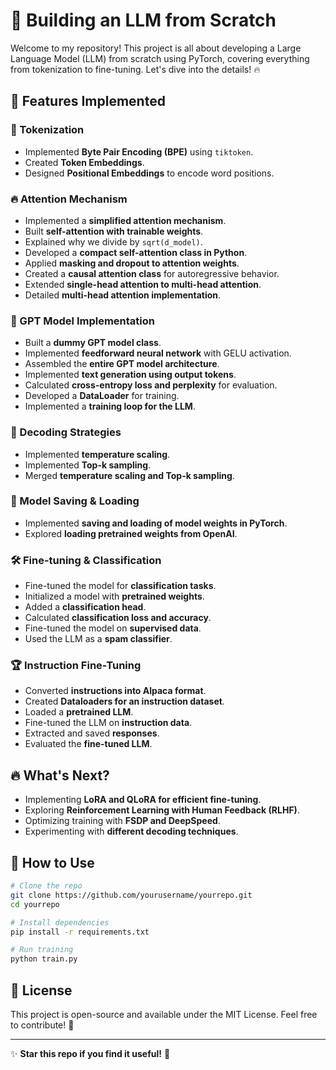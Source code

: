 # 🚀 Building an LLM from Scratch

Welcome to my repository! This project is all about developing a Large Language Model (LLM) from scratch using PyTorch, covering everything from tokenization to fine-tuning. Let's dive into the details! 🔥

## 📌 Features Implemented

### 🧩 Tokenization
- Implemented **Byte Pair Encoding (BPE)** using `tiktoken`.
- Created **Token Embeddings**.
- Designed **Positional Embeddings** to encode word positions.

### 🔥 Attention Mechanism
- Implemented a **simplified attention mechanism**.
- Built **self-attention with trainable weights**.
- Explained why we divide by `sqrt(d_model)`.
- Developed a **compact self-attention class in Python**.
- Applied **masking and dropout to attention weights**.
- Created a **causal attention class** for autoregressive behavior.
- Extended **single-head attention to multi-head attention**.
- Detailed **multi-head attention implementation**.

### 🤖 GPT Model Implementation
- Built a **dummy GPT model class**.
- Implemented **feedforward neural network** with GELU activation.
- Assembled the **entire GPT model architecture**.
- Implemented **text generation using output tokens**.
- Calculated **cross-entropy loss and perplexity** for evaluation.
- Developed a **DataLoader** for training.
- Implemented a **training loop for the LLM**.

### 🎯 Decoding Strategies
- Implemented **temperature scaling**.
- Implemented **Top-k sampling**.
- Merged **temperature scaling and Top-k sampling**.

### 💾 Model Saving & Loading
- Implemented **saving and loading of model weights in PyTorch**.
- Explored **loading pretrained weights from OpenAI**.

### 🛠️ Fine-tuning & Classification
- Fine-tuned the model for **classification tasks**.
- Initialized a model with **pretrained weights**.
- Added a **classification head**.
- Calculated **classification loss and accuracy**.
- Fine-tuned the model on **supervised data**.
- Used the LLM as a **spam classifier**.

### 🏆 Instruction Fine-Tuning
- Converted **instructions into Alpaca format**.
- Created **Dataloaders for an instruction dataset**.
- Loaded a **pretrained LLM**.
- Fine-tuned the LLM on **instruction data**.
- Extracted and saved **responses**.
- Evaluated the **fine-tuned LLM**.

## 🔥 What's Next?
- Implementing **LoRA and QLoRA for efficient fine-tuning**.
- Exploring **Reinforcement Learning with Human Feedback (RLHF)**.
- Optimizing training with **FSDP and DeepSpeed**.
- Experimenting with **different decoding techniques**.

## 🚀 How to Use
```bash
# Clone the repo
git clone https://github.com/yourusername/yourrepo.git
cd yourrepo

# Install dependencies
pip install -r requirements.txt

# Run training
python train.py
```

## 📜 License
This project is open-source and available under the MIT License. Feel free to contribute! 🤝

---
✨ **Star this repo if you find it useful!** 🌟

